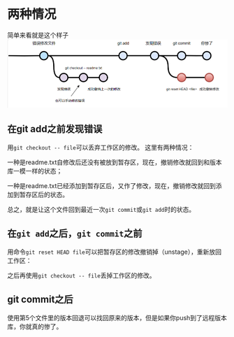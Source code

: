 # 两种情况
简单来看就是这个样子
![](images/2023-12-31-09-59-41.png)
## 在git add之前发现错误
用`git checkout -- file`可以丢弃工作区的修改。
这里有两种情况：

一种是readme.txt自修改后还没有被放到暂存区，现在，撤销修改就回到和版本库一模一样的状态；

一种是readme.txt已经添加到暂存区后，又作了修改，现在，撤销修改就回到添加到暂存区后的状态。

总之，就是让这个文件回到最近一次`git commit`或`git add`时的状态。

## 在`git add`之后，`git commit`之前
用命令`git reset HEAD file`可以把暂存区的修改撤销掉（unstage），重新放回工作区：

之后再使用`git checkout -- file`丢掉工作区的修改。

## git commit之后
使用第5个文件里的版本回退可以找回原来的版本，但是如果你push到了远程版本库，你就真的惨了。
